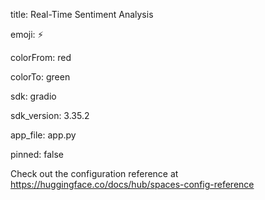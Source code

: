 title: Real-Time Sentiment Analysis

emoji: ⚡

colorFrom: red

colorTo: green

sdk: gradio

sdk_version: 3.35.2

app_file: app.py

pinned: false

Check out the configuration reference at https://huggingface.co/docs/hub/spaces-config-reference

